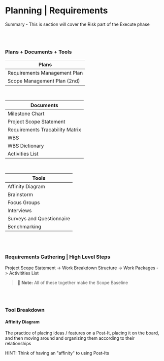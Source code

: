 # Planning | Requirements

Summary - This is section will cover the Risk part of the Execute phase

<br><br>

### Plans + Documents + Tools

| Plans                        |
| ---------------------------- |
| Requirements Management Plan |
| Scope Management Plan (2nd)  |

<br>

| Documents                       |
| ------------------------------- |
| Milestone Chart                 |
| Project Scope Statement         |
| Requirements Tracability Matrix |
| WBS                             |
| WBS Dictionary                  |
| Activities List                 |

<br>

| Tools                     |
| ------------------------- |
| Affinity Diagram          |
| Brainstorm                |
| Focus Groups              |
| Interviews                |
| Surveys and Questionnaire |
| Benchmarking              |

<br><br>

### Requirements Gathering | High Level Steps

Project Scope Statement -> Work Breakdown Structure -> Work Packages -> Activitities List

> :memo: **Note:** All of these together make the Scope Baseline

<br><br>

### Tool Breakdown

#### Affinity Diagram

The practice of placing ideas / features on a Post-It, placing it on the board, and then moving around and organizing them according to their relationships

HINT: Think of having an "affinity" to using Post-Its
